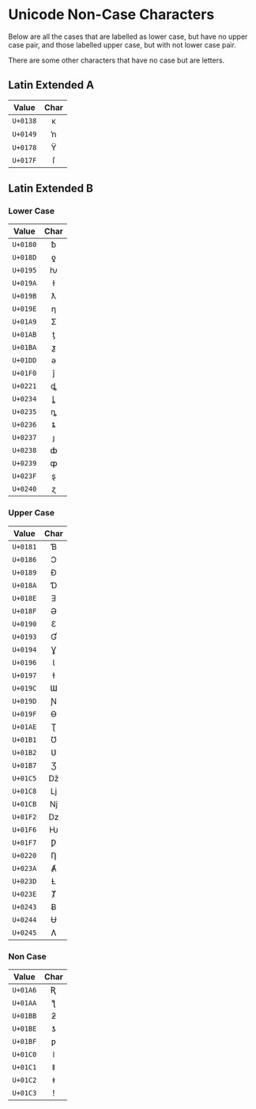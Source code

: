 # Unicode Non-Case Characters

Below are all the cases that are labelled as lower case, but have no upper case pair, and those labelled upper case, but with not lower case pair.

There are some other characters that have no case but are letters.

## Latin Extended A

|Value|Char|
|---|:---:|
|`U+0138`|&#x0138;|
|`U+0149`|&#x0149;|
|`U+0178`|&#x0178;|
|`U+017F`|&#x017F;|

## Latin Extended B

### Lower Case

|Value|Char|
|---|:---:|
|`U+0180`|&#x0180;|
|`U+018D`|&#x018D;|
|`U+0195`|&#x0195;|
|`U+019A`|&#x019A;|
|`U+019B`|&#x019B;|
|`U+019E`|&#x019E;|
|`U+01A9`|&#x01A9;|
|`U+01AB`|&#x01AB;|
|`U+01BA`|&#x01BA;|
|`U+01DD`|&#x01DD;|
|`U+01F0`|&#x01F0;|
|`U+0221`|&#x0221;|
|`U+0234`|&#x0234;|
|`U+0235`|&#x0235;|
|`U+0236`|&#x0236;|
|`U+0237`|&#x0237;|
|`U+0238`|&#x0238;|
|`U+0239`|&#x0239;|
|`U+023F`|&#x023F;|
|`U+0240`|&#x0240;|

### Upper Case

|Value|Char|
|---|:---:|
|`U+0181`|&#x0181;|
|`U+0186`|&#x0186;|
|`U+0189`|&#x0189;|
|`U+018A`|&#x018A;|
|`U+018E`|&#x018E;|
|`U+018F`|&#x018F;|
|`U+0190`|&#x0190;|
|`U+0193`|&#x0193;|
|`U+0194`|&#x0194;|
|`U+0196`|&#x0196;|
|`U+0197`|&#x0197;|
|`U+019C`|&#x019C;|
|`U+019D`|&#x019D;|
|`U+019F`|&#x019F;|
|`U+01AE`|&#x01AE;|
|`U+01B1`|&#x01B1;|
|`U+01B2`|&#x01B2;|
|`U+01B7`|&#x01B7;|
|`U+01C5`|&#x01C5;|
|`U+01C8`|&#x01C8;|
|`U+01CB`|&#x01CB;|
|`U+01F2`|&#x01F2;|
|`U+01F6`|&#x01F6;|
|`U+01F7`|&#x01F7;|
|`U+0220`|&#x0220;|
|`U+023A`|&#x023A;|
|`U+023D`|&#x023D;|
|`U+023E`|&#x023E;|
|`U+0243`|&#x0243;|
|`U+0244`|&#x0244;|
|`U+0245`|&#x0245;|

### Non Case

|Value|Char|
|---|:---:|
|`U+01A6`|&#x01A6;|
|`U+01AA`|&#x01AA;|
|`U+01BB`|&#x01BB;|
|`U+01BE`|&#x01BE;|
|`U+01BF`|&#x01BF;|
|`U+01C0`|&#x01C0;|
|`U+01C1`|&#x01C1;|
|`U+01C2`|&#x01C2;|
|`U+01C3`|&#x01C3;|
